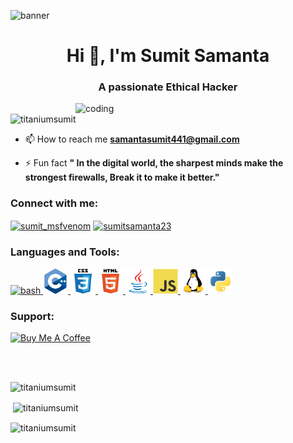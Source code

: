 ![banner](https://user-images.githubusercontent.com/74038190/221352989-518609ab-b4d1-459e-929f-a08cd2bd9b3c.gif) <!-- Add a banner image if desired -->

<h1 align="center">Hi 👋, I'm Sumit Samanta</h1>
<h3 align="center">A passionate Ethical Hacker</h3>
<img align="right" alt="coding" width="400" src="https://images.squarespace-cdn.com/content/v1/5769fc401b631bab1addb2ab/1541580611624-TE64QGKRJG8SWAIUS7NS/coding-freak.gif">
<p align="left"> <img src="https://komarev.com/ghpvc/?username=titaniumsumit&label=Profile%20views&color=0e75b6&style=flat" alt="titaniumsumit" /> </p>

- 📫 How to reach me **samantasumit441@gmail.com**

- ⚡ Fun fact **" In the digital world, the sharpest minds make the strongest firewalls, Break it to make it better."**

<h3 align="left">Connect with me:</h3>
<p align="left">
<a href="https://instagram.com/sumit_msfvenom" target="blank"><img align="center" src="https://raw.githubusercontent.com/rahuldkjain/github-profile-readme-generator/master/src/images/icons/Social/instagram.svg" alt="sumit_msfvenom" height="30" width="40" /></a>
<a href="https://twitter.com/sumitsamanta23" target="blank"><img align="center" src="https://raw.githubusercontent.com/rahuldkjain/github-profile-readme-generator/master/src/images/icons/Social/twitter.svg" alt="sumitsamanta23" height="30" width="40" /></a>
</p>

<h3 align="left">Languages and Tools:</h3>
<p align="left"> <a href="https://www.gnu.org/software/bash/" target="_blank" rel="noreferrer"> <img src="https://www.vectorlogo.zone/logos/gnu_bash/gnu_bash-icon.svg" alt="bash" width="40" height="40"/> </a> <a href="https://www.w3schools.com/cpp/" target="_blank" rel="noreferrer"> <img src="https://raw.githubusercontent.com/devicons/devicon/master/icons/cplusplus/cplusplus-original.svg" alt="cplusplus" width="40" height="40"/> </a> <a href="https://www.w3schools.com/css/" target="_blank" rel="noreferrer"> <img src="https://raw.githubusercontent.com/devicons/devicon/master/icons/css3/css3-original-wordmark.svg" alt="css3" width="40" height="40"/> </a> <a href="https://www.w3.org/html/" target="_blank" rel="noreferrer"> <img src="https://raw.githubusercontent.com/devicons/devicon/master/icons/html5/html5-original-wordmark.svg" alt="html5" width="40" height="40"/> </a> <a href="https://www.java.com" target="_blank" rel="noreferrer"> <img src="https://raw.githubusercontent.com/devicons/devicon/master/icons/java/java-original.svg" alt="java" width="40" height="40"/> </a> <a href="https://developer.mozilla.org/en-US/docs/Web/JavaScript" target="_blank" rel="noreferrer"> <img src="https://raw.githubusercontent.com/devicons/devicon/master/icons/javascript/javascript-original.svg" alt="javascript" width="40" height="40"/> </a> <a href="https://www.linux.org/" target="_blank" rel="noreferrer"> <img src="https://raw.githubusercontent.com/devicons/devicon/master/icons/linux/linux-original.svg" alt="linux" width="40" height="40"/> </a> <a href="https://www.python.org" target="_blank" rel="noreferrer"> <img src="https://raw.githubusercontent.com/devicons/devicon/master/icons/python/python-original.svg" alt="python" width="40" height="40"/> </a> </p>

<h3 align="left">Support:</h3>
<p><a href="https://www.buymeacoffee.com/titaniumSumit" target="_blank"><img src="https://cdn.buymeacoffee.com/buttons/default-orange.png" alt="Buy Me A Coffee" height="23" width="100" style="border-radius:1px" 

 </a></p><br><br>

<p><img align="centre" src="https://github-readme-stats.vercel.app/api/top-langs?username=titaniumsumit&show_icons=true&locale=en&layout=compact" alt="titaniumsumit" /></p>

<p>&nbsp;<img align="center" src="https://github-readme-stats.vercel.app/api?username=titaniumsumit&show_icons=true&locale=en" alt="titaniumsumit" /></p>

<p><img align="center" src="https://github-readme-streak-stats.herokuapp.com/?user=titaniumsumit&" alt="titaniumsumit" /></p>


